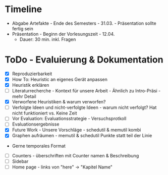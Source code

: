 # Timeline
- Abgabe Artefakte - Ende des Semesters - 31.03. - Präsentation sollte fertig sein
- Präsentation - Beginn der Vorlesungszeit - 12.04.
    - Dauer: 30 min. inkl. Fragen

# ToDo - Evaluierung & Dokumentation
- [x] Reproduzierbarkeit
- [x] How To: Heuristic an eigenes Gerät anpassen
- [x] Heuristik erklären
- [ ] Literaturrecherche - Kontext für unsere Arbeit - Ähnlich zu Intro-Präsi - mehr Detail
- [x] Verworfene Heuristiken & warum verworfen?
- [ ] Verfolgte Ideen und nicht-verfolgte Ideen - warum nicht verfolgt? Hat nicht funktioniert vs. Keine Zeit
- [ ] Vor Evaluation: Evaluationsstrategie - Versuchsprotkoll
- [ ] Evaluationsergebnisse
- [x] Future Work - Unsere Vorschläge - schedutil & memutil kombi
- [x] Graphen aufräumen - memutil & schedutil Punkte statt teil der Linie

- Gerne temporales Format

- [ ] Counters - überschriften mit Counter namen & Beschreibung
- [ ] Sidebar
- [ ] Home page - links von "here" -> "Kapitel Name"